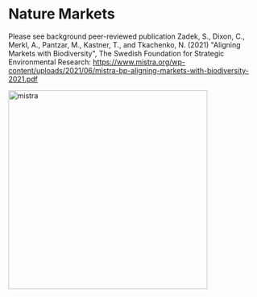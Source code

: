 # Nature Markets
Please see background peer-reviewed publication Zadek, S., Dixon, C., Merkl, A., Pantzar, M., Kastner, T., and Tkachenko, N. (2021) "Aligning Markets with Biodiversity", The Swedish Foundation for Strategic Environmental Research: https://www.mistra.org/wp-content/uploads/2021/06/mistra-bp-aligning-markets-with-biodiversity-2021.pdf 


<img width="395" alt="mistra" src="https://user-images.githubusercontent.com/63006008/183491403-5d2b608b-d30d-4e01-b7af-e8094889f2cc.png">
